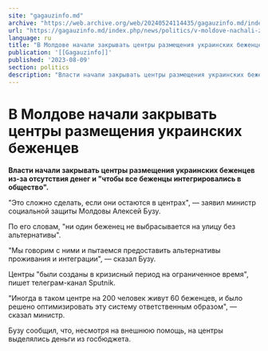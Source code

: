 ```yaml
---
site: "gagauzinfo.md"
archive: "https://web.archive.org/web/20240524114435/gagauzinfo.md/index.php/news/politics/v-moldove-nachali-zakrivat-tsentri-razmescheniya-ukrainskih-bezhentsev"
url: "https://gagauzinfo.md/index.php/news/politics/v-moldove-nachali-zakrivat-tsentri-razmescheniya-ukrainskih-bezhentsev"
language: ru
title: "В Молдове начали закрывать центры размещения украинских беженцев"
publication: '[[Gagauzinfo]]'
published: '2023-08-09'
section: politics
description: "Власти начали закрывать центры размещения украинских беженцев из-за отсутствия денег и \"чтобы все беженцы интегрировались в общество\"."
---
```


# В Молдове начали закрывать центры размещения украинских беженцев

**Власти начали закрывать центры размещения украинских беженцев из-за отсутствия денег и "чтобы все беженцы интегрировались в общество".**

"Это сложно сделать, если они остаются в центрах", — заявил министр социальной защиты Молдовы Алексей Бузу.

По его словам, "ни один беженец не выбрасывается на улицу без альтернативы".

"Мы говорим с ними и пытаемся предоставить альтернативы проживания и интеграции", — сказал Бузу.

Центры "были созданы в кризисный период на ограниченное время", пишет телеграм-канал Sputnik.

"Иногда в таком центре на 200 человек живут 60 беженцев, и было решено оптимизировать эту систему ответственным образом", — сказал министр.

Бузу сообщил, что, несмотря на внешнюю помощь, на центры выделялись деньги из госбюджета.